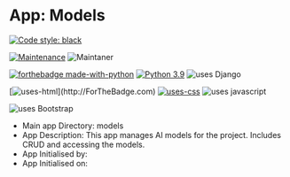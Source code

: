 # App: Models

[![Code style: black](https://img.shields.io/badge/code%20style-black-000000.svg)](https://github.com/psf/black)

[![Maintenance](https://img.shields.io/badge/Maintained%3F-no-red.svg)](https://GitHub.com/Naereen/StrapDown.js/graphs/commit-activity)
![Maintaner](https://img.shields.io/badge/maintainer-Synosis_Systems-blue)

[![forthebadge made-with-python](https://img.shields.io/badge/python%20-%2314354C.svg?&style=for-the-badge&logo=python&logoColor=white)](https://www.python.org/)
[![Python 3.9](https://img.shields.io/badge/python-3.9-blue.svg)](https://www.python.org/downloads/release/python-380/)
![uses Django](https://img.shields.io/badge/django%20-%23092E20.svg?&style=for-the-badge&logo=django&logoColor=white")

[![uses-html](https://img.shields.io/badge/html5%20-%23E34F26.svg?&style=for-the-badge&logo=html5&logoColor=white")](http://ForTheBadge.com)
[![uses-css](https://img.shields.io/badge/css3%20-%231572B6.svg?&style=for-the-badge&logo=css3&logoColor=white)](http://ForTheBadge.com)
![uses javascript](https://img.shields.io/badge/javascript%20-%23323330.svg?&style=for-the-badge&logo=javascript&logoColor=%23F7DF1E")

![uses Bootstrap](https://img.shields.io/badge/bootstrap%20-%23563D7C.svg?&style=for-the-badge&logo=bootstrap&logoColor=white")

* Main app Directory: models
* App Description: This app manages AI models for the project. Includes CRUD and accessing the models.
* App Initialised by: 
* App Initialised on: 
